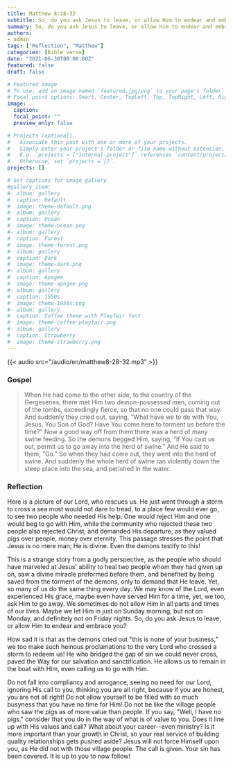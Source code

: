 ```yaml
---
title: Matthew 8:28-32
subtitle: So, do you ask Jesus to leave, or allow Him to endear and embrace you?
summary: So, do you ask Jesus to leave, or allow Him to endear and embrace you?
authors:
- admin
tags: ["Reflection", "Matthew"]
categories: [Bible verse]
date: "2021-06-30T00:00:00Z"
featured: false
draft: false

# Featured image
# To use, add an image named `featured.jpg/png` to your page's folder.
# Focal point options: Smart, Center, TopLeft, Top, TopRight, Left, Right, BottomLeft, Bottom, BottomRight
image:
  caption:
  focal_point: ""
  preview_only: false

# Projects (optional).
#   Associate this post with one or more of your projects.
#   Simply enter your project's folder or file name without extension.
#   E.g. `projects = ["internal-project"]` references `content/project/deep-learning/index.md`.
#   Otherwise, set `projects = []`.
projects: []

# Set captions for image gallery.
#gallery_item:
#- album: gallery
#  caption: Default
#  image: theme-default.png
#- album: gallery
#  caption: Ocean
#  image: theme-ocean.png
#- album: gallery
#  caption: Forest
#  image: theme-forest.png
#- album: gallery
#  caption: Dark
#  image: theme-dark.png
#- album: gallery
#  caption: Apogee
#  image: theme-apogee.png
#- album: gallery
#  caption: 1950s
#  image: theme-1950s.png
#- album: gallery
#  caption: Coffee theme with Playfair font
#  image: theme-coffee-playfair.png
#- album: gallery
#  caption: Strawberry
#  image: theme-strawberry.png
---
```


{{< audio src="/audio/en/matthew8-28-32.mp3" >}}

### Gospel
> When He had come to the other side, to the country of the Gergesenes, there met Him two demon-possessed men, coming out of the tombs, exceedingly fierce, so that no one could pass that way. And suddenly they cried out, saying, “What have we to do with You, Jesus, You Son of God? Have You come here to torment us before the time?” Now a good way off from them there was a herd of many swine feeding. So the demons begged Him, saying, “If You cast us out, permit us to go away into the herd of swine.” And He said to them, “Go.” So when they had come out, they went into the herd of swine. And suddenly the whole herd of swine ran violently down the steep place into the sea, and perished in the water.

### Reflection
Here is a picture of our Lord, who rescues us. He just went through a storm to cross a sea most would not dare to tread, to a place few would ever go, to see two people who needed His help. One would reject Him and one would beg to go with Him, while the community who rejected these two people also rejected Christ, and demanded His departure, as they valued pigs over people, money over eternity. This passage stresses the point that Jesus is no mere man; He is divine. Even the demons testify to this!

This is a strange story from a godly perspective, as the people who should have marveled at Jesus' ability to heal two people whom they had given up on, saw a divine miracle preformed before them, and benefited by being saved from the torment of the demons, only to demand that He leave. Yet, so many of us do the same thing every day. We may know of the Lord, even experienced His grace, maybe even have served Him for a time, yet, we too, ask Him to go away. We sometimes do not allow Him in all parts and times of our lives. Maybe we let Him in just on Sunday morning, but not on Monday, and definitely not on Friday nights. So, do you ask Jesus to leave, or allow Him to endear and embrace you?

How sad it is that as the demons cried out "this is none of your business," we too make such heinous proclamations to the very Lord who crossed a storm to redeem us! He who bridged the gap of sin we could never cross, paved the Way for our salvation and sanctification. He allows us to remain in the boat with Him, even calling us to go with Him.

Do not fall into compliancy and arrogance, seeing no need for our Lord, ignoring His call to you, thinking you are all right, because if you are honest, you are not all right! Do not allow yourself to be filled with so much busyness that you have no time for Him! Do not be like the village people who saw the pigs as of more value than people. If you say, "Well, I have no pigs." consider that you do in the way of what is of value to you. Does it line up with His values and call? What about your career--even ministry? Is it more important than your growth in Christ, so your real service of building quality relationships gets pushed aside? Jesus will not force Himself upon you, as He did not with those village people. The call is given. Your sin has been covered. It is up to you to now follow!
